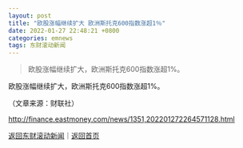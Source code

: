 ```yaml
---
layout: post
title: "欧股涨幅继续扩大 欧洲斯托克600指数涨超1％"
date: 2022-01-27 22:48:21 +0800
categories: emnews
tags: 东财滚动新闻
---
```

> 欧股涨幅继续扩大，欧洲斯托克600指数涨超1%。

<p>欧股涨幅继续扩大，欧洲斯托克600指数涨超1%。</p><p class="em_media">（文章来源：财联社）</p>

<http://finance.eastmoney.com/news/1351,202201272264571128.html>

[返回东财滚动新闻](//finews.withounder.com/emnews/)｜[返回首页](//finews.withounder.com/)